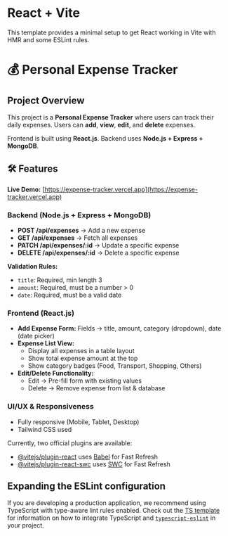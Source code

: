 # React + Vite

This template provides a minimal setup to get React working in Vite with HMR and some ESLint rules.


# 💰 Personal Expense Tracker

## Project Overview
This project is a **Personal Expense Tracker** where users can track their daily expenses. Users can **add**, **view**, **edit**, and **delete** expenses.

Frontend is built using **React.js**. Backend uses **Node.js + Express + MongoDB**.


## 🛠 Features

**Live Demo:** [https://expense-tracker.vercel.app](https://expense-tracker.vercel.app)

### Backend (Node.js + Express + MongoDB)
- **POST /api/expenses** → Add a new expense  
- **GET /api/expenses** → Fetch all expenses  
- **PATCH /api/expenses/:id** → Update a specific expense  
- **DELETE /api/expenses/:id** → Delete a specific expense  

**Validation Rules:**
- `title`: Required, min length 3  
- `amount`: Required, must be a number > 0  
- `date`: Required, must be a valid date  

### Frontend (React.js)
- **Add Expense Form:** Fields → title, amount, category (dropdown), date (date picker)  
- **Expense List View:**  
  - Display all expenses in a table layout  
  - Show total expense amount at the top  
  - Show category badges (Food, Transport, Shopping, Others)  
- **Edit/Delete Functionality:**  
  - Edit → Pre-fill form with existing values  
  - Delete → Remove expense from list & database  

### UI/UX & Responsiveness
- Fully responsive (Mobile, Tablet, Desktop)  
- Tailwind CSS used 

Currently, two official plugins are available:

- [@vitejs/plugin-react](https://github.com/vitejs/vite-plugin-react/blob/main/packages/plugin-react) uses [Babel](https://babeljs.io/) for Fast Refresh
- [@vitejs/plugin-react-swc](https://github.com/vitejs/vite-plugin-react/blob/main/packages/plugin-react-swc) uses [SWC](https://swc.rs/) for Fast Refresh

## Expanding the ESLint configuration

If you are developing a production application, we recommend using TypeScript with type-aware lint rules enabled. Check out the [TS template](https://github.com/vitejs/vite/tree/main/packages/create-vite/template-react-ts) for information on how to integrate TypeScript and [`typescript-eslint`](https://typescript-eslint.io) in your project.
